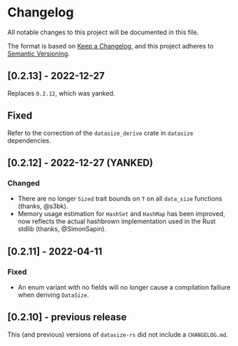 # Changelog

All notable changes to this project will be documented in this file.

The format is based on [Keep a Changelog](https://keepachangelog.com/en/1.0.0/), and this project adheres to [Semantic Versioning](https://semver.org/spec/v2.0.0.html).

## [0.2.13] - 2022-12-27

Replaces `0.2.12`, which was yanked.

## Fixed

Refer to the correction of the `datasize_derive` crate in `datasize` dependencies.

## [0.2.12] - 2022-12-27 (YANKED)

### Changed

* There are no longer `Sized` trait bounds on `T` on all `data_size` functions (thanks, @s3bk).
* Memory usage estimation for `HashSet` and `HashMap` has been improved, now reflects the actual hashbrown implementation used in the Rust stdlib (thanks, @SimonSapin).

## [0.2.11] - 2022-04-11

### Fixed

* An enum variant with no fields will no longer cause a compilation failiure when deriving `DataSize`.

## [0.2.10] - previous release

This (and previous) versions of `datasize-rs` did not include a `CHANGELOG.md`.
